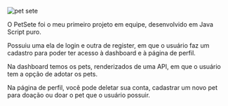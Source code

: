 ![pet sete](https://user-images.githubusercontent.com/110173007/228841416-d239b858-3515-4d4a-8626-e7db81cbe8ec.jpg)


O PetSete foi o meu primeiro projeto em equipe, desenvolvido em Java Script puro.

Possuiu uma ela de login e outra de register, em que o usuário faz um cadastro para poder ter acesso à dashboard e à página de perfil.

Na dashboard temos os pets, renderizados de uma API, em que o usuário tem a opção de adotar os pets.

Na página de perfil, você pode deletar sua conta, cadastrar um novo pet para doação ou doar o pet que o usuário possuir.
